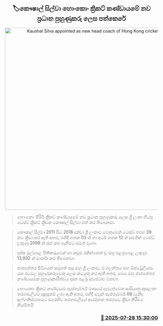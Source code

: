 <p align='center'><b><h2 align='center' title='Kaushal Silva appointed as new head coach of Hong Kong cricket team'>🏷කෞෂාල් සිල්වා හොංකොං ක්‍රිකට් කණ්ඩායමේ නව ප්‍රධාන පුහුණුකරු ලෙස පත්කෙරේ</h2></b></p>
<p align='center'><img src='https://helakuru.sgp1.cdn.digitaloceanspaces.com/esana/images/lib/kausal-silva.jpg' width='600' alt='Kaushal Silva appointed as new head coach of Hong Kong cricket team'></p>

> හොංකොං පිරිමි ක්‍රිකට් කණ්ඩායමේ නව ප්‍රධාන පුහුණුකරු ලෙස ශ්‍රී ලංකා හිටපු ටෙස්ට් ක්‍රිකට් ක්‍රීඩක කෞෂාල් සිල්වා පත් කර තිබෙනවා.

> කෞෂාල් සිල්වා 2011 සිට 2018 දක්වා ශ්‍රී ලංකාව වෙනුවෙන් ටෙස්ට් තරග 39 කට ක්‍රීඩා කර ඇති අතර, එහිදී ශතක 03 ක් හා අර්ධ ශතක 12 ක් සමගින් ටෙස්ට් ලකුණු 2099 ක් රැස් කර ගැනීමට සමත් වුණා.

> දක්ෂ මුල්පෙළ පිතිකරුවෙක් හා කඩුළු රකින්නෙක් වූ ඔහු පළමුපෙළ ලකුණු 13,932 ක් වාර්තා කර තිබෙනවා.

> ජාත්‍යන්තර පිටියෙන් සමුගත් පසු ඔහු ශ්‍රී ලංකාව, එංගලන්තය සහ ඕස්ට්‍රේලියාව යන රටවල පුහුණුකරුවෙකු ලෙස කටයුතු කර ඇති අතර, මෙය ඔහු ජාත්‍යන්තර කණ්ඩායමක පුහුණුකාරීත්වය දරන පළමු අවස්ථාව වනවා.

> හොංකොං ක්‍රිකට් කණ්ඩායම සැප්තැම්බර් මාසයේ පැවැත්වෙන ආසියානු කුසලාන තරගාවලියට සුදුසුකම් ලබා ඇති අතර, එහිදී ඔවුන් සැප්තැම්බර් 09 වැනිදා ඇෆ්ගනිස්ථානයට එරෙහිව තරගාවලියේ ආරම්භක තරගයට ක්‍රීඩා කිරීමට නියමිතයි.



<h3 align='right'><a href='https://www.helakuru.lk/esana/p/112227/'>📅 2025-07-28 15:30:00</a></h3>
